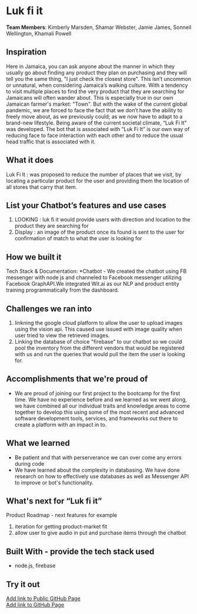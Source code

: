 # Luk fi it

[//]: <> (Please use this Winning Hackathon Application as an example:
https://devpost.com/software/rewise-ai-powered-revision-bot)

**Team Members**: Kimberly Marsden, Shamar Webster, Jamie James, Sonneil Wellington, Khamali Powell

## Inspiration
Here in Jamaica, you can ask anyone about the manner in which they usually go about finding any product they plan on purchasing and they will tell you the same thing, "I just check the closest store". This isn’t uncommon or unnatural, when considering Jamaica’s walking culture. With a tendency to visit multiple places to find the very product that they are searching for Jamaicans will often wander about. This is especially true in our own Jamaican farmer's market: "Town". But with the wake of the current global pandemic, we are forced to face the fact that we don’t have the ability to freely move about, as we previously could; as we now have to adapt to a brand-new lifestyle. Being aware of the current societal climate, “Luk Fi It” was developed. The bot that is associated with “Luk Fi It” is our own way of reducing face to face interaction with each other and to reduce the usual head traffic that is associated with it.


## What it does
Luk Fi It : was proposed to reduce the number of places that we visit, by locating a particular product for the user and providing them the location of all stores that carry that item.


## List your Chatbot’s features and use cases
1. LOOKING : luk fi it would provide users with direction and location to the product they are searching for
2. Display : an image of the product once its found is sent to the user for confirmation of match to what the user is looking for


## How we built it
Tech Stack & Documentation:
*Chatbot - We created the chatbot using FB messenger with node js and channeled to Facebook messenger utilizing Facebook GraphAPI.We integrated Wit.ai as our NLP and product entity training programmatically from the dashboard.


## Challenges we ran into
1. linkning the google cloud platform to allow the user to upload images using the vision api. This caused use issued with image quality when user tried to view the retrieved images.
2. Linking the database of choice "firebase" to our chatbot so we could pool the inventory from the different vendors that would be registered with us and run the queries that would pull the item the user is looking for. 
 
 
## Accomplishments that we're proud of
* We are proud of joining our first project to the bootcamp for the first time. We have no experience before and we learned as we went along, we have combined all our individual traits and knowledge areas to come together to develop this using some of the most recent and advanced software development tools, services, and frameworks out there to create a platform with an impact in to.



## What we learned
* Be patient and that with perserverance we can over come any errors during code
* We have learned about the complexity in databasing. We have done research on how to effectively use databases as well as Messenger API to improve or bot's functionality.


## What's next for “Luk fi it”
Product Roadmap - next features for example
1. iteration for getting product-market fit
2. allow user to give audio in put and purchase items through the chatbot 


## Built With - provide the tech stack used 
* node.js, firebase 


## Try it out
[Add link to Public GitHub Page](link) </br>
[Add link to GitHub Page](link)
